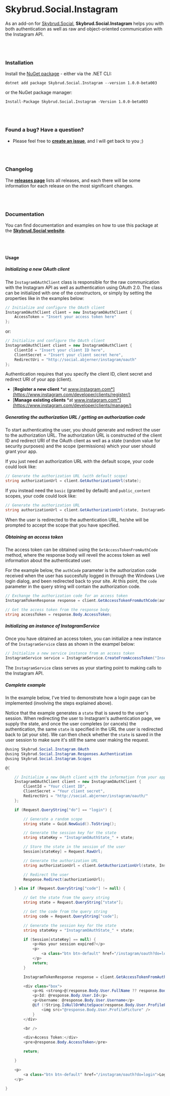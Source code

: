 Skybrud.Social.Instagram
========================

As an add-on for [Skybrud.Social](https://github.com/abjerner/Skybrud.Social), **Skybrud.Social.Instagram** helps you with both authentication as well as raw and object-oriented communication with the Instagram API.


<br /><br />

### Installation

Install the <a href="https://www.nuget.org/packages/Skybrud.Social.Instagram/1.0.0-beta003" target="_blank">NuGet package</a> - either via the .NET CLI:

```
dotnet add package Skybrud.Social.Instagram --version 1.0.0-beta003
```

or the NuGet package manager:

```
Install-Package Skybrud.Social.Instagram -Version 1.0.0-beta003
```


<br /><br />

### Found a bug? Have a question?

* Please feel free to [**create an issue**][Issues], and I will get back to you ;)


<br /><br />

### Changelog

The [**releases page**][Releases] lists all releases, and each there will be some information for each release on the most significant changes.


<br /><br />

### Documentation

You can find documentation and examples on how to use this package at the [**Skybrud.Social website**][Website].


<br /><br />

#### Usage

##### Initializing a new OAuth client

The `InstagramOAuthClient` class is responsible for the raw communication with the Instagram API as well as authentication using OAuth 2.0. The class can be initialized with one of the constructors, or simply by setting the properties like in the examples below:

```C#
// Initialize and configure the OAuth client
InstagramOAuthClient client = new InstagramOAuthClient {
    AccessToken = "Insert your access token here"
};
```

or:

```C#
// Initialize and configure the OAuth client
InstagramOAuthClient client = new InstagramOAuthClient {
    ClientId = "Insert your client ID here",
    ClientSecret = "Insert your client secret here",
    RedirectUri = "http://social.abjerner/instagram/oauth"
};
```

Authentication requires that you specify the client ID, client secret and redirect URI of your app (client).

* [**Register a new client** *at www.instagram.com*](https://www.instagram.com/developer/clients/register/)
* [**Manage existing clients** *at www.instagram.com*](https://www.instagram.com/developer/clients/manage/)


##### Generating the authorization URL / getting an authorization code

To start authenticating the user, you should generate and redirect the user to the authorization URL. The authorization URL is constructed of the client ID and redirect URI of the OAuth client as well as a state (random value for security purposes) and the scope (permissions) which your user should grant your app.

If you just need an authorization URL with the default scope, your code could look like:

```C#
// Generate the authorization URL (with default scope)
string authorizationUrl = client.GetAuthorizationUrl(state);
```

If you instead need the `basic` (granted by default) and `public_content` scopes, your code could look like:

```C#
// Generate the authorization URL
string authorizationUrl = client.GetAuthorizationUrl(state, InstagramScopes.Basic + InstagramScopes.PublicContent);
```

When the user is redirected to the authentication URL, he/she will be prompted to accept the scope that you have specified.





##### Obtaining an access token

The access token can be obtained using the `GetAccessTokenFromAuthCode` method, where the response body will reveil the access token as well information about the authenticated user.

For the example below, the `authCode` parameter is the authorization code received when the user has succesfully logged in through the Windows Live login dialog, and been redirected back to your site. At this point, the `code` parameter in the query string will contain the authorization code.

```C#
// Exchange the authorization code for an access token
InstagramTokenResponse response = client.GetAccessTokenFromAuthCode(authCode);

// Get the access token from the response body
string accessToken = response.Body.AccessToken;
```





##### Initializing an instance of InstagramService

Once you have obtained an access token, you can initialize a new instance of the `InstagramService` class as shown in the exampel below:

```C#
// Initialize a new service instance from an access token
InstagramService service = InstagramService.CreateFromAccessToken("Insert your access token here");
```

The `InstagramService` class serves as your starting point to making calls to the Instagram API.



##### Complete example

In the example below, I've tried to demonstrate how a login page can be implemented (involving the steps explained above).

Notice that the example generates a `state` that is saved to the user's session. When redirecting the user to Instagram's authentication page, we supply the state, and once the user completes (or cancels) the authentication, the same `state` is specified in the URL the user is redirected back to (at your site). We can then check whether the `state` is saved in the user session to make sure it's still the same user making the request.

```C#
@using Skybrud.Social.Instagram.OAuth
@using Skybrud.Social.Instagram.Responses.Authentication
@using Skybrud.Social.Instagram.Scopes

@{

    // Initialize a new OAuth client with the information from your app
    InstagramOAuthClient client = new InstagramOAuthClient {
        ClientId = "Your client ID",
        ClientSecret = "Your client secret",
        RedirectUri = "http://social.abjerner/instagram/oauth/"
    };

    if (Request.QueryString["do"] == "login") {

        // Generate a random scope
        string state = Guid.NewGuid().ToString();

        // Generate the session key for the state
        string stateKey = "InstagramOAuthState_" + state;

        // Store the state in the session of the user
        Session[stateKey] = Request.RawUrl;

        // Generate the authorization URL
        string authorizationUrl = client.GetAuthorizationUrl(state, InstagramScopes.PublicContent);

        // Redirect the user
        Response.Redirect(authorizationUrl);

    } else if (Request.QueryString["code"] != null) {

        // Get the state from the query string
        string state = Request.QueryString["state"];

        // Get the code from the query string
        string code = Request.QueryString["code"];

        // Generate the session key for the state
        string stateKey = "InstagramOAuthState_" + state;

        if (Session[stateKey] == null) {
            <p>Has your session expired?</p>
            <p>
                <a class="btn btn-default" href="/instagram/oauth?do=login">Re-try login</a>
            </p>
            return;
        }

        InstagramTokenResponse response = client.GetAccessTokenFromAuthCode(code);

        <div class="box">
            <p>Hi <strong>@(response.Body.User.FullName ?? response.Body.User.Username)</strong></p>
            <p>Id: @response.Body.User.Id</p>
            <p>Username: @response.Body.User.Username</p>
            @if (!String.IsNullOrWhiteSpace(response.Body.User.ProfilePicture)) {
                <img src="@response.Body.User.ProfilePicture" />
            }
        </div>

        <br />

        <div>Access Token:</div>
        <pre>@response.Body.AccessToken</pre>

        return;

    }

    <p>
        <a class="btn btn-default" href="/instagram/oauth?do=login">Login with Instagram</a>
    </p>

}
```





[Website]: http://social.skybrud.dk/instagram/
[NuGetPackage]: https://www.nuget.org/packages/Skybrud.Social.Instagram
[GitHubRelease]: https://github.com/abjerner/Skybrud.Social.Instagram/releases/latest
[Releases]: https://github.com/abjerner/Skybrud.Social.Instagram/releases
[Issues]: https://github.com/abjerner/Skybrud.Social.Instagram/issues
